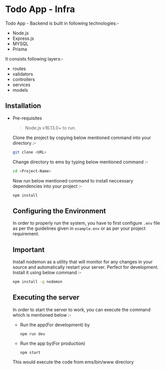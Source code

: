 # Todo App - Infra

Todo App - Backend is built in following technologies:-

- Node.js
- Express.js
- MYSQL
- Prisma

It consists following layers:-

- routes
- validators
- controllers
- services
- models


## Installation
- Pre-requisites
    > Node.js v16.13.0+ to run.
    
    Clone the project by copying below mentioned command into your directory :-

    ```sh
    git clone <URL>
    ```

    Change directory to ems by typing below mentioned command :-

    ```sh
    cd <Project-Name>
    ```

    Now run below mentioned command to install neccessary dependencies into your project :-

    ```sh
    npm install
    ```

    ## Configuring the Environment
    In order to properly run the system, you have to first configure `.env` file as per the guidelines given in `example.env` or as per your project requirement.

     ## Important
    Install nodemon as a utility that will monitor for any changes in your source and automatically restart your server. Perfect for development. Install it using below command :-

    ```sh
    npm install -g nodemon
    ```

    ## Executing the server

    In order to start the server to work, you can execute the command which is mentioned below :-

    * Run the app(For development) by

        ```
        npm run dev
        ```

    * Run the app by(For production)

        ```
        npm start
        ```

    This would execute the code from ems/bin/www directory

